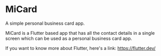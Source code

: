 # MiCard
A simple personal business card app.


MiCard is a Flutter based app that has all the contact details in a single screen which can be used as a personal business card app.

If you want to know more about Flutter, here's a link:
https://flutter.dev/


<p align="center">
<!--   <img src="MiCard.jpg" width="350 title="Singh Shivani"> -->
  
</p>
